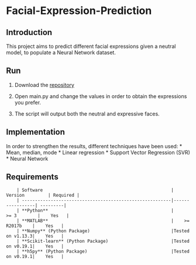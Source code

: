 # Facial-Expression-Prediction

## Introduction
This project aims to predict different facial expressions given a neutral model, to populate a Neural Network dataset.

## Run
1. Download the [repository](https://github.com/fralomba/Facial-Expression-Prediction.git)

2. Open main.py and change the values in order to obtain the expressions you prefer.

3. The script will output both the neutral and expressive faces.

## Implementation
In order to strengthen the results, different techniques have been used:
	* Mean, median, mode
	* Linear regression
	* Support Vector Regression (SVR)
	* Neural Network

## Requirements
	    | Software                                                 | Version         | Required |
	    | ---------------------------------------------------------|-----------------| ---------|
	    | **Python**                                               |     >= 3        |    Yes   |
	    | **MATLAB**                                               |    >= R2017b    |    Yes   |
	    | **Numpy** (Python Package)                               |Tested on v1.13.3|    Yes   |
	    | **Scikit-learn** (Python Package)                        |Tested on v0.19.1|    Yes   |
	    | **h5py** (Python Package)                                |Tested on v0.19.1|    Yes   |
